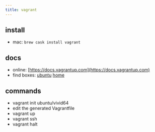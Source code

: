 ```yaml
---
title: vagrant
---
```

## install
- mac: `brew cask install vagrant`

## docs
- online: [https://docs.vagrantup.com](https://docs.vagrantup.com)
- find boxes: [ubuntu](https://atlas.hashicorp.com/ubuntu)
  [home](https://atlas.hashicorp.com)

## commands
- vagrant init ubuntu/vivid64
- edit the generated Vagrantfile
- vagrant up
- vagrant ssh
- vagrant halt
